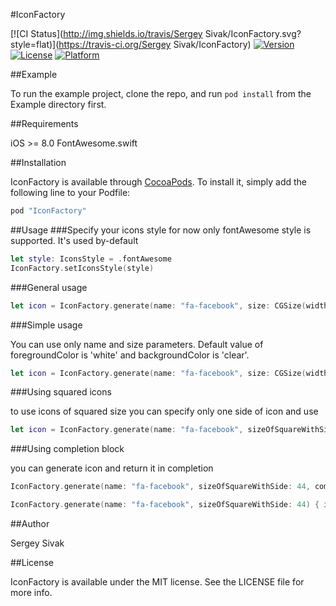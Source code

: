 #IconFactory

[![CI Status](http://img.shields.io/travis/Sergey Sivak/IconFactory.svg?style=flat)](https://travis-ci.org/Sergey Sivak/IconFactory)
[![Version](https://img.shields.io/cocoapods/v/IconFactory.svg?style=flat)](http://cocoapods.org/pods/IconFactory)
[![License](https://img.shields.io/cocoapods/l/IconFactory.svg?style=flat)](http://cocoapods.org/pods/IconFactory)
[![Platform](https://img.shields.io/cocoapods/p/IconFactory.svg?style=flat)](http://cocoapods.org/pods/IconFactory)

##Example

To run the example project, clone the repo, and run `pod install` from the Example directory first.

##Requirements

iOS >= 8.0
FontAwesome.swift

##Installation

IconFactory is available through [CocoaPods](http://cocoapods.org). To install
it, simply add the following line to your Podfile:

```ruby
pod "IconFactory"
```
##Usage
###Specify your icons style
for now only fontAwesome style is supported. It's used by-default

```swift
let style: IconsStyle = .fontAwesome
IconFactory.setIconsStyle(style)
```

###General usage

```swift
let icon = IconFactory.generate(name: "fa-facebook", size: CGSize(width: 10, height: 50), foregroundColor: UIColor.redColor(), backgroundColor: UIColor.blackColor())
```

###Simple usage

You can use only name and size parameters. Default value of foregroundColor is 'white' and backgroundColor is 'clear'.

```swift
let icon = IconFactory.generate(name: "fa-facebook", size: CGSize(width: 10, height: 50))
```

###Using squared icons

to use icons of squared size you can specify only one side of icon and use

```swift
let icon = IconFactory.generate(name: "fa-facebook", sizeOfSquareWithSide: 44)
```

###Using completion block

you can generate icon and return it in completion

```swift
IconFactory.generate(name: "fa-facebook", sizeOfSquareWithSide: 44, completion: { icon in ... })
```

```swift
IconFactory.generate(name: "fa-facebook", sizeOfSquareWithSide: 44) { icon in ... }
```

##Author

Sergey Sivak

##License

IconFactory is available under the MIT license. See the LICENSE file for more info.
